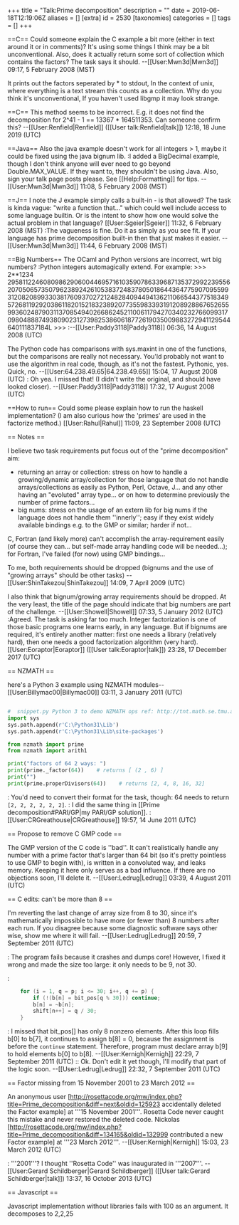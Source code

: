 +++
title = "Talk:Prime decomposition"
description = ""
date = 2019-06-18T12:19:06Z
aliases = []
[extra]
id = 2530
[taxonomies]
categories = []
tags = []
+++

==C==
Could someone explain the C example a bit more (either in text around it or in comments)? It's using some things I think may be a bit unconventional. Also, does it actually return some sort of collection which contains the factors? The task says it should. --[[User:Mwn3d|Mwn3d]] 09:17, 5 February 2008 (MST)

It prints out the factors seperated by * to stdout, In the context of unix, where everything is a text stream this counts as a collection.
Why do you think it's unconventional, If you haven't used libgmp it may look strange.

==C==
This method seems to be incorrect. E.g. it does not find the decomposition for 2^41 - 1 == 13367 * 164511353. Can someone confirm this?
--[[User:Renfield|Renfield]] ([[User talk:Renfield|talk]]) 12:18, 18 June 2019 (UTC)

==Java==
Also the java example doesn't work for all integers > 1, maybe it could be fixed using the java bignum lib.
:I added a BigDecimal example, though I don't think anyone will ever need to go beyond Double.MAX_VALUE. If they want to, they shouldn't be using Java. Also, sign your talk page posts please. See [[Help:Formatting]] for tips. --[[User:Mwn3d|Mwn3d]] 11:08, 5 February 2008 (MST)

==J==
I note the J example simply calls a built-in - is that allowed? The task is kinda vague: "write a function that..." which could well include access to some language builtin. Or is the intent to show how one would solve the actual problem in that language? [[User:Sgeier|Sgeier]] 11:32, 6 February 2008 (MST)
:The vagueness is fine. Do it as simply as you see fit. If your language has prime decomposition built-in then that just makes it easier. --[[User:Mwn3d|Mwn3d]] 11:44, 6 February 2008 (MST)

==Big Numbers==
The OCaml and Python versions are incorrect, wrt big numbers?
:Python integers automagically extend. For example:
    >>> 2**1234
    295811224608098629060044695716103590786339687135372992239556207050657350796238924261053837248378050186443647759070955993120820899330381760937027212482840944941362110665443775183495726811929203861182015218323892077355983393191208928867652655993602487903113708549402668624521100611794270340232766099317098048887493809023127398253860618772619035009883272941129544640111837184L
    >>>
:--[[User:Paddy3118|Paddy3118]] 06:36, 14 August 2008 (UTC)

The Python code has comparisons with sys.maxint in one of the functions, but the
comparisons are really not necessary.  You'ld probably not want to use the algorithm
in real code, though, as it's not the fastest. Pythonic, yes. Quick, no.
--[[User:64.238.49.65|64.238.49.65]] 15:04, 17 August 2008 (UTC)
: Oh yea. I missed that! (I didn't write the original, and should have looked closer). --[[User:Paddy3118|Paddy3118]] 17:32, 17 August 2008 (UTC)

==How to run==
Could some please explain how to run the haskell implementation? (I am also curious how the 'primes' are used
in the factorize method.) [[User:Rahul|Rahul]] 11:09, 23 September 2008 (UTC)

== Notes ==

I believe two task requirements put focus out of the "prime decomposition" aim:
* returning an array or collection: stress on how to handle a growing/dynamic array/collection for those language that do not handle arrays/collections as easily as Python, Perl, Octave, J... and any other having an "evoluted" array type... or on how to determine previously the number of prime factors...
* big nums: stress on the usage of an extern lib for big nums if the language does not handle them ''innerly''; easy if they exist widely available bindings e.g. to the GMP or similar; harder if not...

C, Fortran (and likely more) can't accomplish the array-requirement easily (of course they can... but self-made array handling code will be needed...); for Fortran, I've failed (for now) using GMP bindings...

To me, both requirements should be dropped (bignums and the use of "growing arrays" should be other tasks) --[[User:ShinTakezou|ShinTakezou]] 14:09, 7 April 2009 (UTC)

I also think that bignum/growing array requirements should be dropped.  At the very least, the title of the page should indicate that big numbers are part of the challenge. --[[User:Showell|Showell]] 07:33, 5 January 2012 (UTC)
:Agreed. The task is asking far too much. Integer factorization is one of those basic programs one learns early, in any language. But if bignums are required, it's entirely another matter: first one needs a library (relatively hard), then one needs a good factorization algorithm (very hard). [[User:Eoraptor|Eoraptor]] ([[User talk:Eoraptor|talk]]) 23:28, 17 December 2017 (UTC)

== NZMATH ==

here's a Python 3 example using NZMATH modules--[[User:Billymac00|Billymac00]] 03:11, 3 January 2011 (UTC)

```python

#  snippet.py Python 3 to demo NZMATH ops ref: http://tnt.math.se.tmu.ac.jp/nzmath/
import sys
sys.path.append(r'C:\Python31\Lib')                  
sys.path.append(r'C:\Python31\Lib\site-packages')    

from nzmath import prime 
from nzmath import arith1    

print("factors of 64 2 ways: ")
print(prime._factor(64))    # returns [ (2 , 6) ]
print("")
print(prime.properDivisors(64))    # returns [2, 4, 8, 16, 32]

```


: You'd need to convert their format for the task, though: 64 needs to return <code>[2, 2, 2, 2, 2, 2]</code>.
: I did the same thing in [[Prime decomposition#PARI/GP|my PARI/GP solution]].
: [[User:CRGreathouse|CRGreathouse]] 19:57, 14 June 2011 (UTC)

== Propose to remove C GMP code ==

The GMP version of the C code is ''bad''.  It can't realistically handle any number with a prime factor that's larger than 64 bit (so it's pretty pointless to use GMP to begin with), is written in a convoluted way, and leaks memory.  Keeping it here only serves as a bad influence.  If there are no objections soon, I'll delete it.  --[[User:Ledrug|Ledrug]] 03:39, 4 August 2011 (UTC)

== C edits: can't be more than 8 ==

I'm reverting the last change of array size from 8 to 30, since it's mathematically impossible to have more (or fewer than) 8 numbers after each run.  If you disagree because some diagnostic software says other wise, show me where it will fail. --[[User:Ledrug|Ledrug]] 20:59, 7 September 2011 (UTC)

: The program fails because it crashes and dumps core! However, I fixed it wrong and made the size too large: it only needs to be 9, not 30.

: 
```c
	for (i = 1, q = p; i <= 30; i++, q += p) {
		if (!(b[n] = bit_pos[q % 30])) continue;
		b[n] = ~b[n];
		shift[n++] = q / 30;
	}
```


: I missed that bit_pos[] has only 8 nonzero elements. After this loop fills b[0] to b[7], it continues to assign b[8] = 0, because the assignment is before the <code>continue</code> statement. Therefore, program must declare array b[9] to hold elements b[0] to b[8]. --[[User:Kernigh|Kernigh]] 22:29, 7 September 2011 (UTC)
:: Ok.  Don't edit it yet though, I'll modify that part of the logic soon. --[[User:Ledrug|Ledrug]] 22:32, 7 September 2011 (UTC)

== Factor missing from 15 November 2001 to 23 March 2012 ==

An anonymous user [http://rosettacode.org/mw/index.php?title=Prime_decomposition&diff=next&oldid=125923 accidentally deleted the Factor example] at '''15 November 2001'''. Rosetta Code never caught this mistake and never restored the deleted code. Nickolas [http://rosettacode.org/mw/index.php?title=Prime_decomposition&diff=134165&oldid=132999 contributed a new Factor example] at '''23 March 2012'''. --[[User:Kernigh|Kernigh]] 15:03, 23 March 2012 (UTC)

: '''2001'''?   I thought ''Rosetta Code'' was inaugurated in '''2007'''. -- [[User:Gerard Schildberger|Gerard Schildberger]] ([[User talk:Gerard Schildberger|talk]]) 13:37, 16 October 2013 (UTC)

== Javascript ==

Javascript implementation without libraries fails with 100 as an argument. It decomposes to 2,2,25
